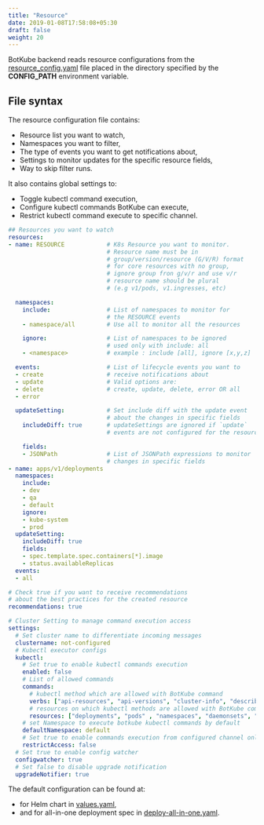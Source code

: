 ```yaml
---
title: "Resource"
date: 2019-01-08T17:58:08+05:30
draft: false
weight: 20
---
```


BotKube backend reads resource configurations from the [resource_config.yaml](#file-syntax) file placed in the directory specified by the **CONFIG_PATH** environment variable.

## File syntax

The resource configuration file contains:

- Resource list you want to watch,
- Namespaces you want to filter,
- The type of events you want to get notifications about,
- Settings to monitor updates for the specific resource fields,
- Way to skip filter runs.

It also contains global settings to:

- Toggle kubectl command execution,
- Configure kubectl commands BotKube can execute,
- Restrict kubectl command execute to specific channel.

```yaml
## Resources you want to watch
resources:
- name: RESOURCE            # K8s Resource you want to monitor.
                            # Resource name must be in
                            # group/version/resource (G/V/R) format
                            # for core resources with no group,
                            # ignore group fron g/v/r and use v/r
                            # resource name should be plural
                            # (e.g v1/pods, v1.ingresses, etc)

  namespaces:
    include:                # List of namespaces to monitor for
                            # the RESOURCE events
    - namespace/all         # Use all to monitor all the resources

    ignore:                 # List of namespaces to be ignored
                            # used only with include: all
    - <namespace>           # example : include [all], ignore [x,y,z]

  events:                   # List of lifecycle events you want to
  - create                  # receive notifications about
  - update                  # Valid options are:
  - delete                  # create, update, delete, error OR all
  - error

  updateSetting:            # Set include diff with the update event
                            # about the changes in specific fields
    includeDiff: true       # updateSettings are ignored if `update`
                            # events are not configured for the resource

    fields:
    - JSONPath              # List of JSONPath expressions to monitor
                            # changes in specific fields
- name: apps/v1/deployments
  namespaces:
    include:
    - dev
    - qa
    - default
    ignore:
    - kube-system
    - prod
  updateSetting:
    includeDiff: true
    fields:
    - spec.template.spec.containers[*].image
    - status.availableReplicas
  events:
  - all

# Check true if you want to receive recommendations
# about the best practices for the created resource
recommendations: true

# Cluster Setting to manage command execution access
settings:
  # Set cluster name to differentiate incoming messages
  clustername: not-configured
  # Kubectl executor configs
  kubectl:
    # Set true to enable kubectl commands execution
    enabled: false
    # List of allowed commands
    commands:
      # kubectl method which are allowed with BotKube command
      verbs: ["api-resources", "api-versions", "cluster-info", "describe", "diff", "explain", "get", "logs", "top", "auth"]
      # resources on which kubectl methods are allowed with BotKube commands
      resources: ["deployments", "pods" , "namespaces", "daemonsets", "statefulsets", "storageclasses", "nodes"]
    # set Namespace to execute botkube kubectl commands by default
    defaultNamespace: default
    # Set true to enable commands execution from configured channel only
    restrictAccess: false
  # Set true to enable config watcher
  configwatcher: true
  # Set false to disable upgrade notification
  upgradeNotifier: true
```

The default configuration can be found at:
- for Helm chart in [values.yaml](https://github.com/infracloudio/botkube/blob/master/helm/botkube/values.yaml),
- and for all-in-one deployment spec in [deploy-all-in-one.yaml](https://github.com/infracloudio/botkube/blob/master/deploy-all-in-one.yaml).
